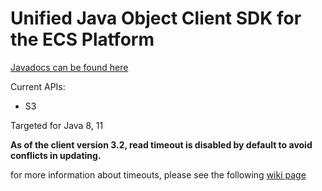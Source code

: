 Unified Java Object Client SDK for the ECS Platform
===

[Javadocs can be found here](http://emcecs.github.io/ecs-object-client-java/latest/javadoc/)

Current APIs:

- S3

Targeted for Java 8, 11

**As of the client version 3.2, read timeout is disabled by default to avoid conflicts in updating.**

for more information about timeouts, please see the following [wiki page](https://github.com/EMCECS/ecs-object-client-java/wiki/Changing-Timeouts)

